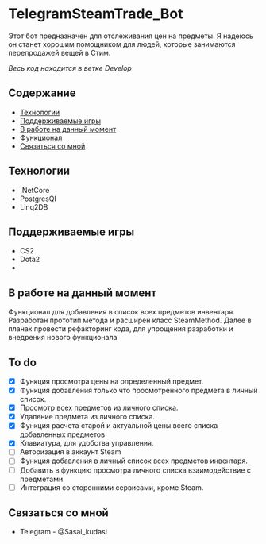 # TelegramSteamTrade_Bot
Этот бот предназначен для отслеживания цен на предметы. 
Я надеюсь он станет хорошим помощником для людей, которые занимаются перепродажей вещей в Стим.

*Весь код находится в ветке Develop*


## Содержание
- [Технологии](#технологии)
- [Поддерживаемые игры](#Поддерживаемые-игры)
- [В работе на данный момент](#В-работе-на-данный-момент)
- [Функционал](#to-do)
- [Связаться со мной](#Связаться-со-мной)
  
## Технологии
- .NetCore 
- PostgresQl
- Linq2DB

## Поддерживаемые игры
- CS2
- Dota2
- 
## В работе на данный момент
Функционал для добавления в список всех предметов инвентаря. Разработан прототип метода и расширен класс SteamMethod.
Далее в планах провести рефакторинг кода, для упрощения разработки и внедрения нового функционала
 
## To do
- [x] Функция просмотра цены на определенный предмет.
- [x] Функция добавления только что просмотренного предмета в личный список.
- [x] Просмотр всех предметов из личного списка.
- [x] Удаление предмета из личного списка.
- [x] Функция расчета старой и актуальной цены всего списка добавленных предметов
- [x] Клавиатура, для удобства управления.
- [ ] Авторизация в аккаунт Steam
- [ ] Функция добавления в личный список всех предметов инвентаря.
- [ ] Добавить в функцию просмотра личного списка взаимодействие с предметами 
- [ ] Интеграция со сторонними сервисами, кроме Steam.

## Связаться со мной
- Telegram - @Sasai_kudasi
